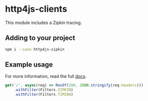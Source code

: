 # http4js-clients

This module includes a Zipkin tracing. 

## Adding to your project

```bash
npm i --save http4js-zipkin
```

## Example usage

For more information, read the full [docs](https://tomshacham.github.io/http4js/Zipkin-tracing/#zipkin-tracing).

```typescript
get('/', async(req) => ResOf(200, JSON.stringify(req.headers)))
    .withFilter(Filters.ZIPKIN)
    .withFilter(Filters.TIMING)
```